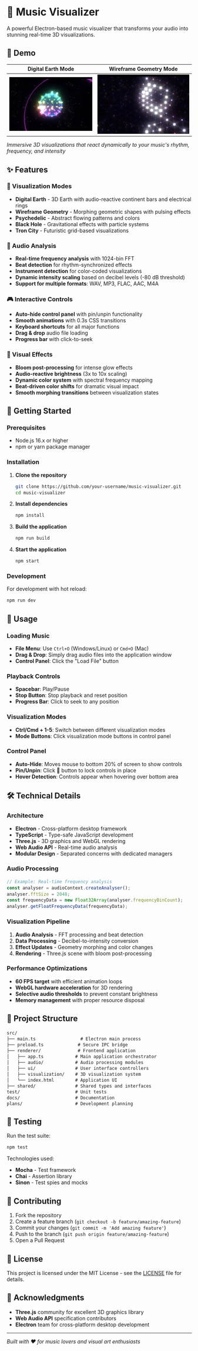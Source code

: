 # 🎵 Music Visualizer

A powerful Electron-based music visualizer that transforms your audio into stunning real-time 3D visualizations.

## 📸 Demo

| Digital Earth Mode | Wireframe Geometry Mode |
|:------------------:|:----------------------:|
| ![Digital Earth](assets/demo1.jpg) | ![Wireframe](assets/demo2.jpg) |

*Immersive 3D visualizations that react dynamically to your music's rhythm, frequency, and intensity*

## ✨ Features

### 🎨 Visualization Modes
- **Digital Earth** - 3D Earth with audio-reactive continent bars and electrical rings
- **Wireframe Geometry** - Morphing geometric shapes with pulsing effects
- **Psychedelic** - Abstract flowing patterns and colors
- **Black Hole** - Gravitational effects with particle systems
- **Tron City** - Futuristic grid-based visualizations

### 🎵 Audio Analysis
- **Real-time frequency analysis** with 1024-bin FFT
- **Beat detection** for rhythm-synchronized effects
- **Instrument detection** for color-coded visualizations
- **Dynamic intensity scaling** based on decibel levels (-80 dB threshold)
- **Support for multiple formats**: WAV, MP3, FLAC, AAC, M4A

### 🎮 Interactive Controls
- **Auto-hide control panel** with pin/unpin functionality
- **Smooth animations** with 0.3s CSS transitions
- **Keyboard shortcuts** for all major functions
- **Drag & drop** audio file loading
- **Progress bar** with click-to-seek

### 🌟 Visual Effects
- **Bloom post-processing** for intense glow effects
- **Audio-reactive brightness** (3x to 10x scaling)
- **Dynamic color system** with spectral frequency mapping
- **Beat-driven color shifts** for dramatic visual impact
- **Smooth morphing transitions** between visualization states

## 🚀 Getting Started

### Prerequisites
- Node.js 16.x or higher
- npm or yarn package manager

### Installation

1. **Clone the repository**
   ```bash
   git clone https://github.com/your-username/music-visualizer.git
   cd music-visualizer
   ```

2. **Install dependencies**
   ```bash
   npm install
   ```

3. **Build the application**
   ```bash
   npm run build
   ```

4. **Start the application**
   ```bash
   npm start
   ```

### Development

For development with hot reload:
```bash
npm run dev
```

## 🎹 Usage

### Loading Music
- **File Menu**: Use `Ctrl+O` (Windows/Linux) or `Cmd+O` (Mac)
- **Drag & Drop**: Simply drag audio files into the application window
- **Control Panel**: Click the "Load File" button

### Playback Controls
- **Spacebar**: Play/Pause
- **Stop Button**: Stop playback and reset position
- **Progress Bar**: Click to seek to any position

### Visualization Modes
- **Ctrl/Cmd + 1-5**: Switch between different visualization modes
- **Mode Buttons**: Click visualization mode buttons in control panel

### Control Panel
- **Auto-Hide**: Moves mouse to bottom 20% of screen to show controls
- **Pin/Unpin**: Click 📌 button to lock controls in place
- **Hover Detection**: Controls appear when hovering over bottom area

## 🛠️ Technical Details

### Architecture
- **Electron** - Cross-platform desktop framework
- **TypeScript** - Type-safe JavaScript development
- **Three.js** - 3D graphics and WebGL rendering
- **Web Audio API** - Real-time audio analysis
- **Modular Design** - Separated concerns with dedicated managers

### Audio Processing
```typescript
// Example: Real-time frequency analysis
const analyser = audioContext.createAnalyser();
analyser.fftSize = 2048;
const frequencyData = new Float32Array(analyser.frequencyBinCount);
analyser.getFloatFrequencyData(frequencyData);
```

### Visualization Pipeline
1. **Audio Analysis** - FFT processing and beat detection
2. **Data Processing** - Decibel-to-intensity conversion
3. **Effect Updates** - Geometry morphing and color changes
4. **Rendering** - Three.js scene with bloom post-processing

### Performance Optimizations
- **60 FPS target** with efficient animation loops
- **WebGL hardware acceleration** for 3D rendering
- **Selective audio thresholds** to prevent constant brightness
- **Memory management** with proper resource disposal

## 📁 Project Structure

```
src/
├── main.ts                 # Electron main process
├── preload.ts             # Secure IPC bridge
├── renderer/              # Frontend application
│   ├── app.ts            # Main application orchestrator
│   ├── audio/            # Audio processing modules
│   ├── ui/               # User interface controllers
│   ├── visualization/    # 3D visualization system
│   └── index.html        # Application UI
├── shared/               # Shared types and interfaces
test/                     # Unit tests
docs/                     # Documentation
plans/                    # Development planning
```

## 🧪 Testing

Run the test suite:
```bash
npm test
```

Technologies used:
- **Mocha** - Test framework
- **Chai** - Assertion library  
- **Sinon** - Test spies and mocks

## 🤝 Contributing

1. Fork the repository
2. Create a feature branch (`git checkout -b feature/amazing-feature`)
3. Commit your changes (`git commit -m 'Add amazing feature'`)
4. Push to the branch (`git push origin feature/amazing-feature`)
5. Open a Pull Request

## 📄 License

This project is licensed under the MIT License - see the [LICENSE](LICENSE) file for details.

## 🙏 Acknowledgments

- **Three.js** community for excellent 3D graphics library
- **Web Audio API** specification contributors
- **Electron** team for cross-platform desktop development

---

*Built with ❤️ for music lovers and visual art enthusiasts*
